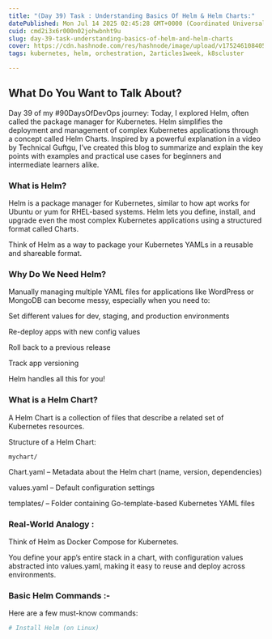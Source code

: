 ```yaml
---
title: "(Day 39) Task : Understanding Basics Of Helm & Helm Charts:"
datePublished: Mon Jul 14 2025 02:45:28 GMT+0000 (Coordinated Universal Time)
cuid: cmd2i3x6r000n02johwbnht9u
slug: day-39-task-understanding-basics-of-helm-and-helm-charts
cover: https://cdn.hashnode.com/res/hashnode/image/upload/v1752461084052/4cce29c0-b380-4ac9-a32a-67d870046f7d.png
tags: kubernetes, helm, orchestration, 2articles1week, k8scluster

---
```


## What Do You Want to Talk About?

Day 39 of my #90DaysOfDevOps journey: Today, I explored Helm, often called the package manager for Kubernetes. Helm simplifies the deployment and management of complex Kubernetes applications through a concept called Helm Charts. Inspired by a powerful explanation in a video by Technical Guftgu, I’ve created this blog to summarize and explain the key points with examples and practical use cases for beginners and intermediate learners alike.

### What is Helm?

Helm is a package manager for Kubernetes, similar to how apt works for Ubuntu or yum for RHEL-based systems. Helm lets you define, install, and upgrade even the most complex Kubernetes applications using a structured format called Charts.

Think of Helm as a way to package your Kubernetes YAMLs in a reusable and shareable format.

### Why Do We Need Helm?

Manually managing multiple YAML files for applications like WordPress or MongoDB can become messy, especially when you need to:

Set different values for dev, staging, and production environments

Re-deploy apps with new config values

Roll back to a previous release

Track app versioning

Helm handles all this for you!

### What is a Helm Chart?

A Helm Chart is a collection of files that describe a related set of Kubernetes resources.

Structure of a Helm Chart:

```pgsql
mychart/
```

Chart.yaml – Metadata about the Helm chart (name, version, dependencies)

values.yaml – Default configuration settings

templates/ – Folder containing Go-template-based Kubernetes YAML files

### Real-World Analogy :

Think of Helm as Docker Compose for Kubernetes.

You define your app’s entire stack in a chart, with configuration values abstracted into values.yaml, making it easy to reuse and deploy across environments.

### Basic Helm Commands :-

Here are a few must-know commands:

```bash
# Install Helm (on Linux)
```